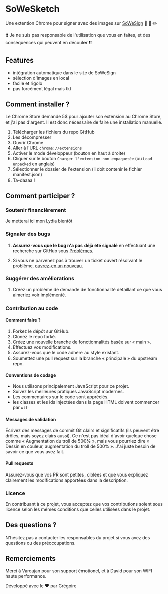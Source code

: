 # SoWeSketch

Une extention Chrome pour signer avec des images sur [SoWeSign](https://app.sowesign.com/login) 👊 💪 ✏️

❗❗ Je ne suis pas responsable de l'utilisation que vous en faites, et des conséquences qui peuvent en découler ❗❗

## Features

- intégration automatique dans le site de SoWeSign
- sélection d'images en local
- facile et rigolo
- pas forcément légal mais tkt

## Comment installer ?

Le Chrome Store demande 5$ pour ajouter son extension au Chrome Store, et j'ai pas d'argent. Il est donc nécessaire de faire une installation manuelle.

1. Télécharger les fichiers du repo GitHub
2. Les décompresser
3. Ouvrir Chrome
4. Aller à l'URL `chrome://extensions`
5. Activer le mode développeur (bouton en haut à droite)
6. Cliquer sur le bouton `Charger l'extension non empaquetée` (ou `Load unpacked` en anglais)
7. Sélectionner le dossier de l'extension (il doit contenir le fichier manifest.json)
8. Ta-daaaa !

## Comment participer ?
  
### Soutenir financièrement
  
Je metterai ici mon Lydia bientôt

### Signaler des bugs

1. **Assurez-vous que le bug n'a pas déjà été signalé** en effectuant une recherche sur GitHub sous [Problèmes](https://github.com/gregoire-badiche/SoWeSketch/issues).

2. Si vous ne parvenez pas à trouver un ticket ouvert résolvant le problème, [ouvrez-en un nouveau](https://github.com/gregoire-badiche/SoWeSketch/issues/new).

### Suggérer des améliorations

1. Créez un problème de demande de fonctionnalité détaillant ce que vous aimeriez voir implémenté.

### Contribution au code

#### Comment faire ?

1. Forkez le dépôt sur GitHub.
2. Clonez le repo forké.
3. Créez une nouvelle branche de fonctionnalités basée sur « main ».
4. Effectuez vos modifications.
5. Assurez-vous que le code adhère au style existant.
6. Soumettez une pull request sur la branche « principale » du upstream repo.

#### Conventions de codage

- Nous utilisons principalement JavaScript pour ce projet.
- Suivez les meilleures pratiques JavaScript modernes.
- Les commentaires sur le code sont appréciés.
- les classes et les ids injectées dans la page HTML doivent commencer par `wtf-`

#### Messages de validation

Écrivez des messages de commit Git clairs et significatifs (ils peuvent être drôles, mais soyez clairs aussi). 
Ce n'est pas idéal d'avoir quelque chose comme « Augmentation du troll de 500% », mais vous pourriez dire « Dessin en couleur, augmentation du troll de 500% ». 
J'ai juste besoin de savoir ce que vous avez fait. 

#### Pull requests

Assurez-vous que vos PR sont petites, ciblées et que vous expliquez clairement les modifications apportées dans la description.

### Licence

En contribuant à ce projet, vous acceptez que vos contributions soient sous licence selon les mêmes conditions que celles utilisées dans le projet.

## Des questions ?

N'hésitez pas à contacter les responsables du projet si vous avez des questions ou des préoccupations.

## Remerciements

Merci à Varoujan pour son support émotionel, et à David pour son WIFI haute performance.

Développé avec le ❤️ par Grégoire
